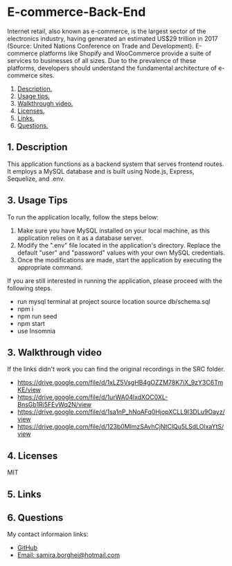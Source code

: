 # E-commerce-Back-End
Internet retail, also known as e-commerce, is the largest sector of the electronics industry, having generated an estimated US$29 trillion in 2017 (Source: United Nations Conference on Trade and Development). E-commerce platforms like Shopify and WooCommerce provide a suite of services to businesses of all sizes. Due to the prevalence of these platforms, developers should understand the fundamental architecture of e-commerce sites.

1. [ Description. ](#desc)
2. [ Usage tips. ](#usage)
3. [ Walkthrough video. ](#walkthroughVideo)
4. [ Licenses. ](#licenses)
5. [ Links. ](#links)
6. [ Questions. ](#questions)


<a name="desc"></a>
## 1. Description

This application functions as a backend system that serves frontend routes. It employs a MySQL database and is built using Node.js, Express, Sequelize, and .env.


<a name="usage"></a>
## 3. Usage Tips

To run the application locally, follow the steps below:

1. Make sure you have MySQL installed on your local machine, as this application relies on it as a database server.
2. Modify the ".env" file located in the application's directory. Replace the default "user" and "password" values with your own MySQL credentials.
3. Once the modifications are made, start the application by executing the appropriate command.

If you are still interested in running the application, please proceed with the following steps.
* run mysql terminal at project source location
  source db/schema.sql
* npm i
* npm run seed
* npm start
* use Insomnia


<a name="walkthroughVideo"></a>
## 3. Walkthrough video
If the links didn't work you can find the original recordings in the SRC folder.
* https://drive.google.com/file/d/1xLZ5VsgHB4gOZZM78K7iX_9zY3C6TmKE/view
* https://drive.google.com/file/d/1urWA04lxdXOC0XL-BnsGb1Ri5FEvWq2N/view
* https://drive.google.com/file/d/1sa1nP_hNoAFq0HjopXCLL9I3DLu9Oayz/view
* https://drive.google.com/file/d/123b0MlmzSAvhCjNtClQu5LSdLOlxaYtS/view





<a name="licenses"></a>
## 4. Licenses

MIT

<a name="linkd"></a>
## 5. Links


<a name="Questions"></a>
## 6. Questions

My contact informaion links:
* [GitHub](https://github.com/samiraborghei)
* [Email: samira.borghei@hotmail.com](mailto:samira.borghei@hotmail.com)
